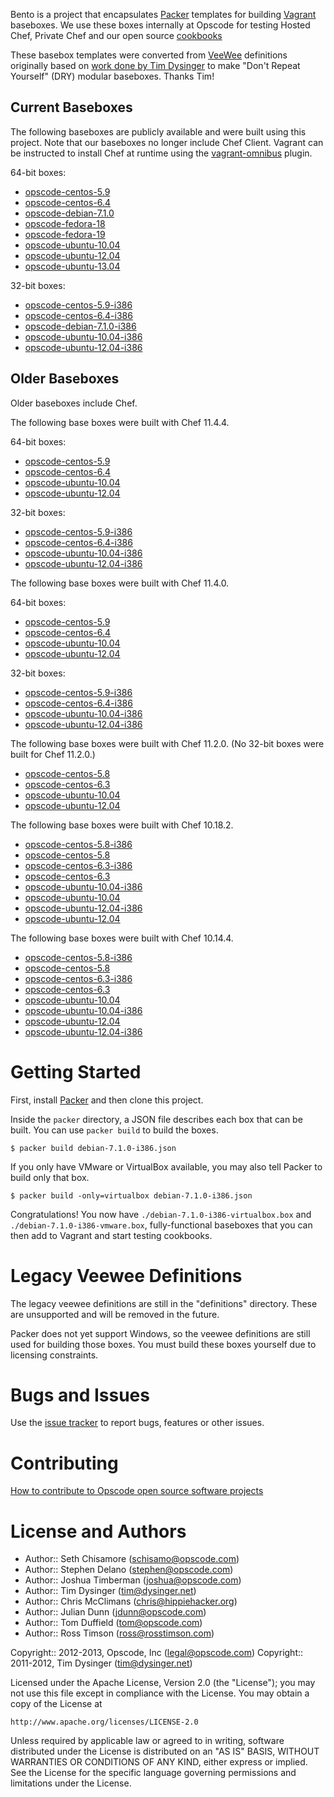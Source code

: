 Bento is a project that encapsulates [Packer](http://packer.io) templates for building
[Vagrant](http://vagrantup.com) baseboxes. We use these boxes internally at Opscode for
testing Hosted Chef, Private Chef and our open source [cookbooks](http://community.opscode.com/users/Opscode)

These basebox templates were converted from [VeeWee](https://github.com/jedi4ever/veewee)
definitions originally based on
[work done by Tim Dysinger](https://github.com/dysinger/basebox) to
make "Don't Repeat Yourself" (DRY) modular baseboxes. Thanks Tim!

## Current Baseboxes

The following baseboxes are publicly available and were built using
this project. Note that our baseboxes no longer include Chef Client.
Vagrant can be instructed to install Chef at runtime using the
[vagrant-omnibus](https://github.com/schisamo/vagrant-omnibus) plugin.

64-bit boxes:

* [opscode-centos-5.9](https://opscode-vm-bento.s3.amazonaws.com/vagrant/opscode_centos-5.9_provisionerless.box)
* [opscode-centos-6.4](https://opscode-vm-bento.s3.amazonaws.com/vagrant/opscode_centos-6.4_provisionerless.box)
* [opscode-debian-7.1.0](https://opscode-vm-bento.s3.amazonaws.com/vagrant/opscode_debian-7.1.0_provisionerless.box)
* [opscode-fedora-18](https://opscode-vm-bento.s3.amazonaws.com/vagrant/opscode-fedora-18_provisionerless.box)
* [opscode-fedora-19](https://opscode-vm-bento.s3.amazonaws.com/vagrant/opscode-fedora-19_provisionerless.box)
* [opscode-ubuntu-10.04](https://opscode-vm-bento.s3.amazonaws.com/vagrant/opscode_ubuntu-10.04_provisionerless.box)
* [opscode-ubuntu-12.04](https://opscode-vm-bento.s3.amazonaws.com/vagrant/opscode_ubuntu-12.04_provisionerless.box)
* [opscode-ubuntu-13.04](https://opscode-vm-bento.s3.amazonaws.com/vagrant/opscode_ubuntu-13.04_provisionerless.box)

32-bit boxes:

* [opscode-centos-5.9-i386](https://opscode-vm-bento.s3.amazonaws.com/vagrant/opscode_centos-5.9-i386_provisionerless.box)
* [opscode-centos-6.4-i386](https://opscode-vm-bento.s3.amazonaws.com/vagrant/opscode_centos-6.4-i386_provisionerless.box)
* [opscode-debian-7.1.0-i386](https://opscode-vm-bento.s3.amazonaws.com/vagrant/opscode_debian-7.1.0-i386_provisionerless.box)
* [opscode-ubuntu-10.04-i386](https://opscode-vm-bento.s3.amazonaws.com/vagrant/opscode_ubuntu-10.04-i386_provisionerless.box)
* [opscode-ubuntu-12.04-i386](https://opscode-vm-bento.s3.amazonaws.com/vagrant/opscode_ubuntu-12.04-i386_provisionerless.box)

## Older Baseboxes

Older baseboxes include Chef.

The following base boxes were built with Chef 11.4.4.

64-bit boxes:

* [opscode-centos-5.9](https://opscode-vm-bento.s3.amazonaws.com/vagrant/opscode_centos-5.9_chef-11.4.4.box)
* [opscode-centos-6.4](https://opscode-vm-bento.s3.amazonaws.com/vagrant/opscode_centos-6.4_chef-11.4.4.box)
* [opscode-ubuntu-10.04](https://opscode-vm-bento.s3.amazonaws.com/vagrant/opscode_ubuntu-10.04_chef-11.4.4.box)
* [opscode-ubuntu-12.04](https://opscode-vm-bento.s3.amazonaws.com/vagrant/opscode_ubuntu-12.04_chef-11.4.4.box)

32-bit boxes:

* [opscode-centos-5.9-i386](https://opscode-vm-bento.s3.amazonaws.com/vagrant/opscode_centos-5.9-i386_chef-11.4.4.box)
* [opscode-centos-6.4-i386](https://opscode-vm-bento.s3.amazonaws.com/vagrant/opscode_centos-6.4-i386_chef-11.4.4.box)
* [opscode-ubuntu-10.04-i386](https://opscode-vm-bento.s3.amazonaws.com/vagrant/opscode_ubuntu-10.04-i386_chef-11.4.4.box)
* [opscode-ubuntu-12.04-i386](https://opscode-vm-bento.s3.amazonaws.com/vagrant/opscode_ubuntu-12.04-i386_chef-11.4.4.box)

The following base boxes were built with Chef 11.4.0.

64-bit boxes:

* [opscode-centos-5.9](https://opscode-vm-bento.s3.amazonaws.com/vagrant/opscode_centos-5.9_chef-11.4.0.box)
* [opscode-centos-6.4](https://opscode-vm-bento.s3.amazonaws.com/vagrant/opscode_centos-6.4_chef-11.4.0.box)
* [opscode-ubuntu-10.04](https://opscode-vm-bento.s3.amazonaws.com/vagrant/opscode_ubuntu-10.04_chef-11.4.0.box)
* [opscode-ubuntu-12.04](https://opscode-vm-bento.s3.amazonaws.com/vagrant/opscode_ubuntu-12.04_chef-11.4.0.box)

32-bit boxes:

* [opscode-centos-5.9-i386](https://opscode-vm-bento.s3.amazonaws.com/vagrant/opscode_centos-5.9-i386_chef-11.4.0.box)
* [opscode-centos-6.4-i386](https://opscode-vm-bento.s3.amazonaws.com/vagrant/opscode_centos-6.4-i386_chef-11.4.0.box)
* [opscode-ubuntu-10.04-i386](https://opscode-vm-bento.s3.amazonaws.com/vagrant/opscode_ubuntu-10.04-i386_chef-11.4.0.box)
* [opscode-ubuntu-12.04-i386](https://opscode-vm-bento.s3.amazonaws.com/vagrant/opscode_ubuntu-12.04-i386_chef-11.4.0.box)

The following base boxes were built with Chef 11.2.0. (No 32-bit boxes were built for Chef 11.2.0.)

* [opscode-centos-5.8](https://opscode-vm-bento.s3.amazonaws.com/vagrant/opscode_centos-5.8_chef-11.2.0.box)
* [opscode-centos-6.3](https://opscode-vm-bento.s3.amazonaws.com/vagrant/opscode_centos-6.3_chef-11.2.0.box)
* [opscode-ubuntu-10.04](https://opscode-vm-bento.s3.amazonaws.com/vagrant/opscode_ubuntu-10.04_chef-11.2.0.box)
* [opscode-ubuntu-12.04](https://opscode-vm-bento.s3.amazonaws.com/vagrant/opscode_ubuntu-12.04_chef-11.2.0.box)

The following base boxes were built with Chef 10.18.2.

* [opscode-centos-5.8-i386](https://opscode-vm-bento.s3.amazonaws.com/vagrant/opscode_centos-5.8-i386_chef-10.18.2.box)
* [opscode-centos-5.8](https://opscode-vm-bento.s3.amazonaws.com/vagrant/opscode_centos-5.8_chef-10.18.2.box)
* [opscode-centos-6.3-i386](https://opscode-vm-bento.s3.amazonaws.com/vagrant/opscode_centos-6.3-i386_chef-10.18.2.box)
* [opscode-centos-6.3](https://opscode-vm-bento.s3.amazonaws.com/vagrant/opscode_centos-6.3_chef-10.18.2.box)
* [opscode-ubuntu-10.04-i386](https://opscode-vm-bento.s3.amazonaws.com/vagrant/opscode_ubuntu-10.04-i386_chef-10.18.2.box)
* [opscode-ubuntu-10.04](https://opscode-vm-bento.s3.amazonaws.com/vagrant/opscode_ubuntu-10.04_chef-10.18.2.box)
* [opscode-ubuntu-12.04-i386](https://opscode-vm-bento.s3.amazonaws.com/vagrant/opscode_ubuntu-12.04-i386_chef-10.18.2.box)
* [opscode-ubuntu-12.04](https://opscode-vm-bento.s3.amazonaws.com/vagrant/opscode_ubuntu-12.04_chef-10.18.2.box)

The following base boxes were built with Chef 10.14.4.

* [opscode-centos-5.8-i386](https://opscode-vm-bento.s3.amazonaws.com/vagrant/boxes/opscode-centos-5.8-i386.box)
* [opscode-centos-5.8](https://opscode-vm-bento.s3.amazonaws.com/vagrant/boxes/opscode-centos-5.8.box)
* [opscode-centos-6.3-i386](https://opscode-vm-bento.s3.amazonaws.com/vagrant/boxes/opscode-centos-6.3-i386.box)
* [opscode-centos-6.3](https://opscode-vm-bento.s3.amazonaws.com/vagrant/boxes/opscode-centos-6.3.box)
* [opscode-ubuntu-10.04](https://opscode-vm-bento.s3.amazonaws.com/vagrant/boxes/opscode-ubuntu-10.04.box)
* [opscode-ubuntu-10.04-i386](https://opscode-vm-bento.s3.amazonaws.com/vagrant/boxes/opscode-ubuntu-10.04-i386.box)
* [opscode-ubuntu-12.04](https://opscode-vm-bento.s3.amazonaws.com/vagrant/boxes/opscode-ubuntu-12.04.box)
* [opscode-ubuntu-12.04-i386](https://opscode-vm-bento.s3.amazonaws.com/vagrant/boxes/opscode-ubuntu-12.04-i386.box)

# Getting Started

First, install [Packer](http://packer.io) and then clone this project.

Inside the ``packer`` directory, a JSON file describes each box that can be built. You can use ``packer build`` to build the
boxes.

    $ packer build debian-7.1.0-i386.json

If you only have VMware or VirtualBox available, you may also tell Packer to build only that box.

    $ packer build -only=virtualbox debian-7.1.0-i386.json

Congratulations! You now have `./debian-7.1.0-i386-virtualbox.box` and `./debian-7.1.0-i386-vmware.box`, fully-functional
baseboxes that you can then add to Vagrant and start testing cookbooks.

# Legacy Veewee Definitions

The legacy veewee definitions are still in the "definitions" directory. These are unsupported and will be removed in the future.

Packer does not yet support Windows, so the veewee definitions are still used for building those boxes. You must build these
boxes yourself due to licensing constraints.

Bugs and Issues
===============

Use the
[issue tracker](http://tickets.opscode.com/browse/BENTO) to
report bugs, features or other issues.

Contributing
============

[How to contribute to Opscode open source software projects](http://wiki.opscode.com/display/chef/How+to+Contribute)

License and Authors
===================

- Author:: Seth Chisamore (<schisamo@opscode.com>)
- Author:: Stephen Delano (<stephen@opscode.com>)
- Author:: Joshua Timberman (<joshua@opscode.com>)
- Author:: Tim Dysinger (<tim@dysinger.net>)
- Author:: Chris McClimans (<chris@hippiehacker.org>)
- Author:: Julian Dunn (<jdunn@opscode.com>)
- Author:: Tom Duffield (<tom@opscode.com>)
- Author:: Ross Timson (<ross@rosstimson.com>)

Copyright:: 2012-2013, Opscode, Inc (<legal@opscode.com>)
Copyright:: 2011-2012, Tim Dysinger (<tim@dysinger.net>)

Licensed under the Apache License, Version 2.0 (the "License");
you may not use this file except in compliance with the License.
You may obtain a copy of the License at

    http://www.apache.org/licenses/LICENSE-2.0

Unless required by applicable law or agreed to in writing, software
distributed under the License is distributed on an "AS IS" BASIS,
WITHOUT WARRANTIES OR CONDITIONS OF ANY KIND, either express or implied.
See the License for the specific language governing permissions and
limitations under the License.

